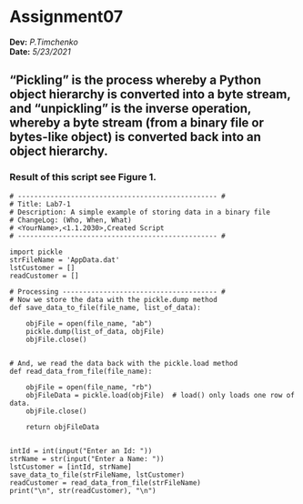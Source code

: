 # Assignment07
**Dev:** *P.Timchenko*   
**Date:** *5/23/2021*

## “Pickling” is the process whereby a Python object hierarchy is converted into a byte stream, and “unpickling” is the inverse operation, whereby a byte stream (from a binary file or bytes-like object) is converted back into an object hierarchy. 

### Result of this script see Figure 1.
```
# ------------------------------------------------- #
# Title: Lab7-1
# Description: A simple example of storing data in a binary file
# ChangeLog: (Who, When, What)
# <YourName>,<1.1.2030>,Created Script
# ------------------------------------------------- #

import pickle
strFileName = 'AppData.dat'
lstCustomer = []
readCustomer = []

# Processing -------------------------------------- #
# Now we store the data with the pickle.dump method
def save_data_to_file(file_name, list_of_data):

    objFile = open(file_name, "ab")
    pickle.dump(list_of_data, objFile)
    objFile.close()


# And, we read the data back with the pickle.load method
def read_data_from_file(file_name):

    objFile = open(file_name, "rb")
    objFileData = pickle.load(objFile)  # load() only loads one row of data.
    objFile.close()

    return objFileData


intId = int(input("Enter an Id: "))
strName = str(input("Enter a Name: "))
lstCustomer = [intId, strName]
save_data_to_file(strFileName, lstCustomer)
readCustomer = read_data_from_file(strFileName)
print("\n", str(readCustomer), "\n")
```




